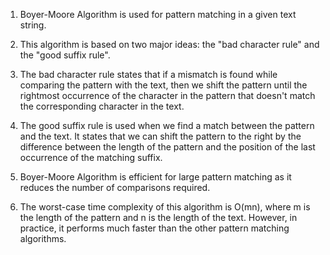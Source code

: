

1. Boyer-Moore Algorithm is used for pattern matching in a given text string.

2. This algorithm is based on two major ideas: the "bad character rule" and the "good suffix rule".

3. The bad character rule states that if a mismatch is found while comparing the pattern with the text, then we shift the pattern until the rightmost occurrence of the character in the pattern that doesn't match the corresponding character in the text.

4. The good suffix rule is used when we find a match between the pattern and the text. It states that we can shift the pattern to the right by the difference between the length of the pattern and the position of the last occurrence of the matching suffix.

5. Boyer-Moore Algorithm is efficient for large pattern matching as it reduces the number of comparisons required.

6. The worst-case time complexity of this algorithm is O(mn), where m is the length of the pattern and n is the length of the text. However, in practice, it performs much faster than the other pattern matching algorithms.